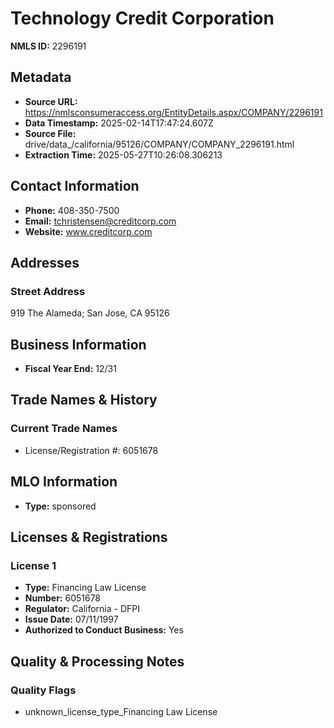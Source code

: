# Technology Credit Corporation

**NMLS ID:** 2296191

## Metadata
- **Source URL:** https://nmlsconsumeraccess.org/EntityDetails.aspx/COMPANY/2296191
- **Data Timestamp:** 2025-02-14T17:47:24.607Z
- **Source File:** drive/data_/california/95126/COMPANY/COMPANY_2296191.html
- **Extraction Time:** 2025-05-27T10:26:08.306213

## Contact Information
- **Phone:** 408-350-7500
- **Email:** tchristensen@creditcorp.com
- **Website:** www.creditcorp.com

## Addresses
### Street Address
919 The Alameda; San Jose, CA 95126

## Business Information
- **Fiscal Year End:** 12/31

## Trade Names & History
### Current Trade Names
- License/Registration #: 6051678

## MLO Information
- **Type:** sponsored

## Licenses & Registrations

### License 1
- **Type:** Financing Law License
- **Number:** 6051678
- **Regulator:** California - DFPI
- **Issue Date:** 07/11/1997
- **Authorized to Conduct Business:** Yes

## Quality & Processing Notes
### Quality Flags
- unknown_license_type_Financing Law License
